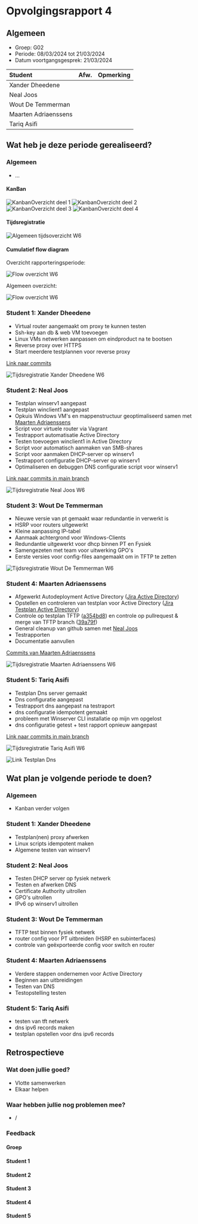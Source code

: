 # Opvolgingsrapport 4

## Algemeen

- Groep: G02
- Periode: 08/03/2024 tot 21/03/2024
- Datum voortgangsgesprek: 21/03/2024

| Student              | Afw. | Opmerking |
| :------------------- | :--: | :-------- |
| Xander Dheedene      |      |           |
| Neal Joos            |      |           |
| Wout De Temmerman    |      |           |
| Maarten Adriaenssens |      |           |
| Tariq Asifi          |      |           |

## Wat heb je deze periode gerealiseerd?

### Algemeen

- ...

#### KanBan

<!-- Voeg hier een screenshot toe van de huidige toestand van het kanban bord. -->

![KanbanOverzicht deel 1](../opvolging/imgOpvolgingsrapport/Kanban-1-W6.png)
![KanbanOverzicht deel 2](../opvolging/imgOpvolgingsrapport/Kanban-2-W6.png)
![KanbanOverzicht deel 3](../opvolging/imgOpvolgingsrapport/Kanban-3-W6.png)
![KanbanOverzicht deel 4](../opvolging/imgOpvolgingsrapport/Kanban-4-W6.png)

#### Tijdsregistratie

<!-- Voeg hier een screenshot toe van het teamoverzicht van de tijdregistratie, met totaal per student en team -->

![Algemeen tijdsoverzicht W6](../opvolging/imgOpvolgingsrapport/TimeLogging-General-W5.png)

#### Cumulatief flow diagram

<!-- Voeg hier een screenshot toe van het cumulatief flow diagram voor de periode van het rapport. -->

Overzicht rapporteringsperiode:

![Flow overzicht W6](../opvolging/imgOpvolgingsrapport/Flow-W6.png)

<!-- Voeg hier een screenshot toe van het cumulatief flow diagram voor de volledige periode van het project. -->

Algemeen overzicht:

![Flow overzicht W6](../opvolging/imgOpvolgingsrapport/Flow-Total.png)

### Student 1: Xander Dheedene

<!-- Voeg hier een overzicht toe van gerealiseerde taken inclusief links naar relevante commits/documenten. -->

- Virtual router aangemaakt om proxy te kunnen testen
- Ssh-key aan db & web VM toevoegen
- Linux VMs netwerken aanpassen om eindproduct na te bootsen
- Reverse proxy over HTTPS
- Start meerdere testplannen voor reverse proxy

[Link naar commits](https://github.com/HoGentTIN/sep2324-gent-g02/commits/linux-vagrant/?author=XanderDheedene&since=2024-03-06&until=2024-03-20)

<!-- Voeg hier een screenshot van het individueel tijdregistratierapport, met overzicht van elke taak en bijhorende uren. -->

![Tijdsregistratie Xander Dheedene W6](../opvolging/imgOpvolgingsrapport/TimeLogging-Xander-W6.png)

### Student 2: Neal Joos

<!-- Voeg hier een overzicht toe van gerealiseerde taken inclusief links naar relevante commits/documenten. -->

- Testplan winserv1 aangepast
- Testplan winclient1 aangepast
- Opkuis Windows VM's en mappenstructuur geoptimaliseerd samen met [Maarten Adriaenssens](#student-4-maarten-adriaenssens)
- Script voor virtuele router via Vagrant
- Testrapport automatisatie Active Directory
- Testen toevoegen winclient1 in Active Directory
- Script voor automatisch aanmaken van SMB-shares
- Script voor aanmaken DHCP-server op winserv1
- Testrapport configuratie DHCP-server op winserv1
- Optimaliseren en debuggen DNS configuratie script voor winserv1

[Link naar commits in main branch](https://github.com/HoGentTIN/sep2324-gent-g02/commits/main?author=nealjoos&since=2024-03-07&until=2024-03-21)

<!-- Voeg hier een screenshot van het individueel tijdregistratierapport, met overzicht van elke taak en bijhorende uren. -->

![Tijdsregistratie Neal Joos W6](../opvolging/imgOpvolgingsrapport/TimeLogging-Neal-W6.png)

### Student 3: Wout De Temmerman

<!-- Voeg hier een overzicht toe van gerealiseerde taken inclusief links naar relevante commits/documenten. -->

- Nieuwe versie van pt gemaakt waar redundantie in verwerkt is
- HSRP voor routers uitgewerkt
- Kleine aanpassing IP-tabel
- Aanmaak achtergrond voor Windows-Clients
- Redundantie uitgewerkt voor dhcp binnen PT en Fysiek
- Samengezeten met team voor uitwerking GPO's
- Eerste versies voor config-files aangemaakt om in TFTP te zetten

<!-- Voeg hier een screenshot van het individueel tijdregistratierapport, met overzicht van elke taak en bijhorende uren. -->

![Tijdsregistratie Wout De Temmerman W6](../opvolging/imgOpvolgingsrapport/TimeLogging-Wout-W6.png)

### Student 4: Maarten Adriaenssens

<!-- Voeg hier een overzicht toe van gerealiseerde taken inclusief links naar relevante commits/documenten. -->

- Afgewerkt Autodeployment Active Directory ([Jira Active Directory](https://sep2324-gent-g02.atlassian.net/jira/software/projects/SEP2324G02/boards/1?selectedIssue=SEP2324G02-22))
- Opstellen en controleren van testplan voor Active Directory ([Jira Testplan Active Directory](https://sep2324-gent-g02.atlassian.net/jira/software/projects/SEP2324G02/boards/1?selectedIssue=SEP2324G02-52))
- Controle op testplan TFTP ([a354bd8](https://github.com/HoGentTIN/sep2324-gent-g02/commit/a354bd8c3072fe9dff9bf72520637c3d23c1c897)) en controle op pullrequest & merge van TFTP branch ([39a79f](https://github.com/HoGentTIN/sep2324-gent-g02/commit/39a79f1ffdfbc0c1f8afa3a9a27a3efe20853ac7))
- General cleanup van github samen met [Neal Joos](#student-2-neal-joos)
- Testrapporten
- Documentatie aanvullen

[Commits van Maarten Adriaenssens](https://github.com/HoGentTIN/sep2324-gent-g02/commits/main/?author=Maarten-Adriaenssens)

<!-- Voeg hier een screenshot van het individueel tijdregistratierapport, met overzicht van elke taak en bijhorende uren. -->

![Tijdsregistratie Maarten Adriaenssens W6](../opvolging/imgOpvolgingsrapport/TimeLogging-Maarten-W6.png)

### Student 5: Tariq Asifi

<!-- Voeg hier een overzicht toe van gerealiseerde taken inclusief links naar relevante commits/documenten. -->

- Testplan Dns server gemaakt 
- Dns configuratie aangepast
- Testrapport dns aangepast na testraport 
- dns configuratie idempotent gemaakt
- probleem met Winserver CLI installatie op mijn vm opgelost
- dns configuratie getest + test rapport opnieuw aangepast

[Link naar commits in main branch](https://github.com/HoGentTIN/sep2324-gent-g02/commits/?author=tariqasifi)

<!-- Voeg hier een screenshot van het individueel tijdregistratierapport, met overzicht van elke taak en bijhorende uren. -->

![Tijdsregistratie Tariq Asifi W6](../opvolging/imgOpvolgingsrapport/TimeLogging-Tariq-W6.png)

![Link Testplan Dns](https://sep2324-gent-g02.atlassian.net/browse/SEP2324G02-64)

## Wat plan je volgende periode te doen?

### Algemeen

<!-- Voeg hier de doelstellingen toe voor volgende periode. -->

- Kanban verder volgen

### Student 1: Xander Dheedene

<!-- Voeg hier de individuele doelstellingen toe voor volgende periode. -->

- Testplan(nen) proxy afwerken
- Linux scripts idempotent maken
- Algemene testen van winserv1

### Student 2: Neal Joos

<!-- Voeg hier de individuele doelstellingen toe voor volgende periode. -->

- Testen DHCP server op fysiek netwerk
- Testen en afwerken DNS
- Certificate Authority uitrollen
- GPO's uitrollen
- IPv6 op winserv1 uitrollen

### Student 3: Wout De Temmerman

<!-- Voeg hier de individuele doelstellingen toe voor volgende periode. -->

- TFTP test binnen fysiek netwerk
- router config voor PT uitbreiden (HSRP en subinterfaces)
- controle van geëxporteerde config voor switch en router

### Student 4: Maarten Adriaenssens

<!-- Voeg hier de individuele doelstellingen toe voor volgende periode. -->

- Verdere stappen ondernemen voor Active Directory
- Beginnen aan uitbreidingen
- Testen van DNS
- Testopstelling testen

### Student 5: Tariq Asifi

<!-- Voeg hier de individuele doelstellingen toe voor volgende periode. -->

- testen van tft netwerk
- dns ipv6 records maken 
- testplan opstellen voor dns ipv6 records

## Retrospectieve

### Wat doen jullie goed?

<!-- Voeg hier zaken toe die jullie goed doen naar het proces toe. -->

- Vlotte samenwerken
- Elkaar helpen

### Waar hebben jullie nog problemen mee?

<!-- Voeg hier zaken toe die volgens jullie beter kunnen naar het proces toe. -->

- /

### Feedback

#### Groep

#### Student 1

#### Student 2

#### Student 3

#### Student 4

#### Student 5
